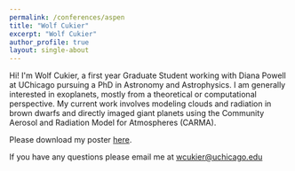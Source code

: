```yaml
---
permalink: /conferences/aspen
title: "Wolf Cukier"
excerpt: "Wolf Cukier"
author_profile: true
layout: single-about
---
```


Hi!  I'm Wolf Cukier, a first year Graduate Student working with Diana Powell at UChicago pursuing a PhD in Astronomy and Astrophysics.  I am generally interested in exoplanets, mostly from a theoretical or computational perspective.  My current work involves modeling clouds and radiation in brown dwarfs and directly imaged giant planets using the Community Aerosol and Radiation Model for Atmospheres (CARMA).

Please download my poster [here](https://github.com/wcukier/talks/blob/main/2025/aspen_april2025.pdf).

If you have any questions please email me at [wcukier@uchicago.edu](mailto:wcukier@uchicago.edu)


